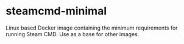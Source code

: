 # steamcmd-minimal
Linux based Docker image containing the minimum requirements for running Steam CMD.  Use as a base for other images.
